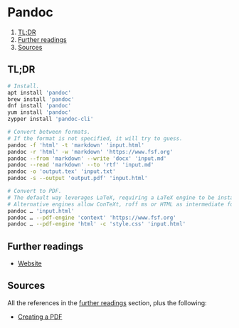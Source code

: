 # Pandoc

1. [TL;DR](#tldr)
1. [Further readings](#further-readings)
1. [Sources](#sources)

## TL;DR

```sh
# Install.
apt install 'pandoc'
brew install 'pandoc'
dnf install 'pandoc'
yum install 'pandoc'
zypper install 'pandoc-cli'

# Convert between formats.
# If the format is not specified, it will try to guess.
pandoc -f 'html' -t 'markdown' 'input.html'
pandoc -r 'html' -w 'markdown' 'https://www.fsf.org'
pandoc --from 'markdown' --write 'docx' 'input.md'
pandoc --read 'markdown' --to 'rtf' 'input.md'
pandoc -o 'output.tex' 'input.txt'
pandoc -s --output 'output.pdf' 'input.html'

# Convert to PDF.
# The default way leverages LaTeX, requiring a LaTeX engine to be installed.
# Alternative engines allow ConTeXt, roff ms or HTML as intermediate formats.
pandoc … 'input.html'
pandoc … --pdf-engine 'context' 'https://www.fsf.org'
pandoc … --pdf-engine 'html' -c 'style.css' 'input.html'
```

## Further readings

- [Website]

## Sources

All the references in the [further readings] section, plus the following:

- [Creating a PDF]

<!--
  References
  -->

<!-- In-article sections -->
[further readings]: #further-readings

<!-- Upstream -->
[creating a pdf]: https://pandoc.org/MANUAL.html#creating-a-pdf
[website]: https://pandoc.org/
